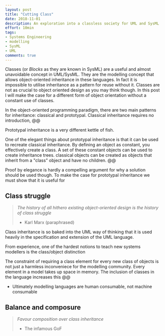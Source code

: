 ```yaml
---
layout: post
title: "Cutting Class"
date: 2018-11-01
description: An exploration into a classless society for UML and SysML modellers.
effort: 10min
tags:
- Systems Engineering
- modelling
- SysML
- UML
comments: true
---
```


Classes (or *Blocks* as they are known in SysML) are a useful and almost unavoidable concept in UML/SysML. They are the modelling concept that allows object-oriented inheritance in these languages. In fact it is impossible to utilise inheritance as a pattern for reuse without it. Classes are not as crucial to object oriented design as you may think though. In this post I will make the case for a different form of object orientation without a constant use of classes.

<!-- more -->

In the object-oriented programming paradigm, there are two main patterns for inheritance: classical and prototypal. Classical inheritance requires no introduction, @@

Prototypal inheritance is a very different kettle of fish. 

One of the elegant things about prototypal inheritance is that it can be used to recreate classical inheritance. By defining an object as constant, you effectively create a class. A set of these constant objects can be used to create inheritance trees. classical objects can be created as objects that inherit from a "class" object and have no children. @@ 

Proof by elegance is hardly a compelling argument for why a solution should be used though. To make the case for prototypal inheritance we must show that it is useful for 

## Class struggle

> *The history of all hithero existing object-oriented design is the history of class struggle*
> - Karl Marx (paraphrased)


Class inheritance is so baked into the UML way of thinking that it is used heavily in the specification and extension of the UML language.

From experience, one of the hardest notions to teach new systems modellers is the class/object distinction

The constraint of requiring a class element for every new class of objects is not just a harmless inconveniece for the modelling community. Every element in a model takes up space in memory. The inclusion of classes in the language increases this @@



 - Ultimately modelling languages are human consumable, not machine consumable

## Balance and composure

> *Favour composition over class inheritance*
> - The infamous GoF
